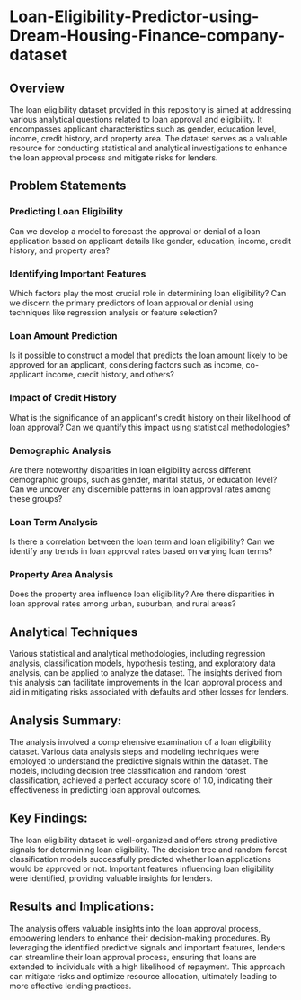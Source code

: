 # Loan-Eligibility-Predictor-using-Dream-Housing-Finance-company-dataset

## Overview

The loan eligibility dataset provided in this repository is aimed at addressing various analytical questions related to loan approval and eligibility. It encompasses applicant characteristics such as gender, education level, income, credit history, and property area. The dataset serves as a valuable resource for conducting statistical and analytical investigations to enhance the loan approval process and mitigate risks for lenders.

## Problem Statements

### Predicting Loan Eligibility
Can we develop a model to forecast the approval or denial of a loan application based on applicant details like gender, education, income, credit history, and property area?

### Identifying Important Features
Which factors play the most crucial role in determining loan eligibility? Can we discern the primary predictors of loan approval or denial using techniques like regression analysis or feature selection?

### Loan Amount Prediction
Is it possible to construct a model that predicts the loan amount likely to be approved for an applicant, considering factors such as income, co-applicant income, credit history, and others?

### Impact of Credit History
What is the significance of an applicant's credit history on their likelihood of loan approval? Can we quantify this impact using statistical methodologies?

### Demographic Analysis
Are there noteworthy disparities in loan eligibility across different demographic groups, such as gender, marital status, or education level? Can we uncover any discernible patterns in loan approval rates among these groups?

### Loan Term Analysis
Is there a correlation between the loan term and loan eligibility? Can we identify any trends in loan approval rates based on varying loan terms?

### Property Area Analysis
Does the property area influence loan eligibility? Are there disparities in loan approval rates among urban, suburban, and rural areas?

## Analytical Techniques
Various statistical and analytical methodologies, including regression analysis, classification models, hypothesis testing, and exploratory data analysis, can be applied to analyze the dataset. The insights derived from this analysis can facilitate improvements in the loan approval process and aid in mitigating risks associated with defaults and other losses for lenders.


## Analysis Summary:

The analysis involved a comprehensive examination of a loan eligibility dataset. Various data analysis steps and modeling techniques were employed to understand the predictive signals within the dataset. The models, including decision tree classification and random forest classification, achieved a perfect accuracy score of 1.0, indicating their effectiveness in predicting loan approval outcomes.

## Key Findings:

The loan eligibility dataset is well-organized and offers strong predictive signals for determining loan eligibility.
The decision tree and random forest classification models successfully predicted whether loan applications would be approved or not.
Important features influencing loan eligibility were identified, providing valuable insights for lenders.

## Results and Implications:
The analysis offers valuable insights into the loan approval process, empowering lenders to enhance their decision-making procedures. By leveraging the identified predictive signals and important features, lenders can streamline their loan approval process, ensuring that loans are extended to individuals with a high likelihood of repayment. This approach can mitigate risks and optimize resource allocation, ultimately leading to more effective lending practices.

